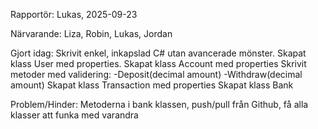 Rapportör: Lukas, 2025-09-23

Närvarande: Liza, Robin, Lukas, Jordan

Gjort idag:
Skrivit enkel, inkapslad C# utan avancerade mönster.
Skapat klass User med properties.
Skapat klass Account med properties
Skrivit metoder med validering: -Deposit(decimal amount) -Withdraw(decimal amount)
Skapat klass Transaction med properties
Skapat klass Bank

Problem/Hinder:
Metoderna i bank klassen, push/pull från Github, få alla klasser att funka med varandra
